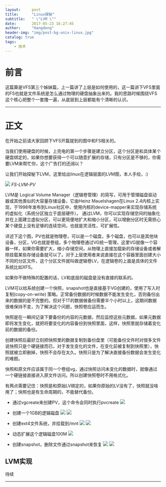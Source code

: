 ```yaml
---
layout:     post
title:      "Linux探秘"
subtitle:   " \"LVM \""
date:       2017-05-23 16:27:45 
author:     "Hangdong"
header-img: "img/post-bg-unix-linux.jpg"
catalog: true
tags:
    - 技术
---
```


# 前言 #

这篇算是VFS第三个姊妹篇，上一篇讲了上层是如何使用的，这一篇讲下VFS里面的FS也就是文件系统是怎么通过物理的硬盘抽象出来的。我的思路时候围绕VFS这个核心把整个一套撸一遍，从底层到上层都能有个清晰的认识。

---

# 正文 #

在开始之前请大家回顾下VFS开篇提到的图中和FS相关的。

当我们使用硬盘的时候，上完电的第一个步骤是建立分区，这个分区是和具体某个硬盘绑定的，如果你想要获得一个可以随意扩展的存储，只有分区是不够的，你需要LVM来帮忙你，这个广告打的还阔以？

让我们开始探秘下LVM，这里给出linux在逻辑层面的LVM图，本人手绘，:)

![](/img/in-post/LVM.png)
*FS-LVM-PV*

LVM是 Logical Volume Manager（逻辑卷管理）的简写，可用于管理磁盘驱动器或其他类似的大容量存储设备，它由Heinz Mauelshagen在Linux 2.4内核上实现，于1998年发布到Linux社区中，使用内核的device-mapper来实现存储系统的虚拟化（系统分区独立于底层硬件）。 通过LVM，你可以实现存储空间的抽象化并在上面建立虚拟分区，可以更简便地扩大和缩小分区，可以增删分区时无需担心某个硬盘上没有足够的连续空间，也就是灵活性，可扩展性。

详述下这个图，PV也就是物理卷，可以是一个磁盘，多个磁盘，也可以是其他块设备，分区，VG也就是卷组，多个物理卷通过VG统一管理，这里VG就像一个容器一样，如果你需要扩大，缩小存储空间，从物理上直接加载新的存储设备或者解除挂载某些存储设备就可以了。对于上层使用者来说直接在这个容器里面创建大小不同的分区文件，这个分区文件就叫做逻辑卷LV，在逻辑卷的上面是具体的文件系统比如XFS。

如果你不做特殊的配置的话，LV和底层的磁盘是没有直接的联系的。

LVM可以给系统创建一个快照，snapshot也是直接基于VG创建的，使用了写入时复制(copy-on-write) 策略。正常备份数据的时候数据不能发生变化，否则备份出来的数据的是不完整的。但对于1T的数据做备份需要半个小时以上，这期间数据很难保持不变，为了解决这个问题，快照卷应运而生。

快照是在一瞬间记录下要备份的内容的元数据，然后监控这些元数据，如果元数据即将发生变化，就把将要变化的内容备份到快照里面，这样，快照里就存储着变化前的数据的备份。

创建快照后最好立刻把快照里的数据复制到备份盘里（可能备份文件时对很多文件说快照只是个硬链接而已，对于发生变化的文件，在变化前被复制到快照里），快照就被立即删掉，快照不会存在太久。快照只是为了解决直接备份数据会发生变化的难题。

快照和原文件应该属于同一个卷组vg，通过快照访问未变化的数据时，就像通过一个硬链接直接进入原文件访问。所以创建快照卷时不用格式化。

有两点需要记住：快照是和原始LV绑定的，如果你原始的LV没有了，快照就没啥用了；快照也是有生命周期的，不能替代备份。

- 通过vgcreate来创建PV，这个命令会同时执行pvcreate
![](/img/in-post/post-lvm/1.png)

- 创建一个1GB的逻辑磁盘
![](/img/in-post/post-lvm/2.png)
![](/img/in-post/post-lvm/3.png)

- 创建ext4文件系统，并挂载到/mnt
![](/img/in-post/post-lvm/4.png)
![](/img/in-post/post-lvm/5.png)

- 动态扩展这个逻辑磁盘100M
![](/img/in-post/post-lvm/7.png)

- 创建snapshot，删除文件通过snapshot来恢复
![](/img/in-post/post-lvm/8snapshot.png) 
![](/img/in-post/post-lvm/9.png)

## LVM实现 ##
待续

---


